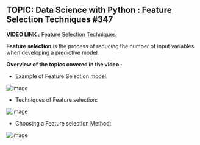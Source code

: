 ## TOPIC: Data Science with Python : Feature Selection Techniques #347

**VIDEO LINK :**
[Feature Selection Techniques](https://drive.google.com/file/d/16fDMa39he98Gla7NNlBbN_l0vXFuZwvT/view)

**Feature selection** is the process of reducing the number of input variables when developing a predictive model.

**Overview of the topics covered in the video :**

- Example of Feature Selection model:

![image](https://user-images.githubusercontent.com/63282184/134139336-9ae6b4c6-c704-41bd-b447-9c2ac59ff818.png)

- Techniques of Feature selection: 

![image](https://user-images.githubusercontent.com/63282184/134139999-2ece2ecd-30cf-4578-9071-3f60e092a905.png)

- Choosing a Feature selection Method: 

![image](https://user-images.githubusercontent.com/63282184/134143018-b9b858a2-edc6-4a5c-a1eb-d1fbe69bca50.png)
